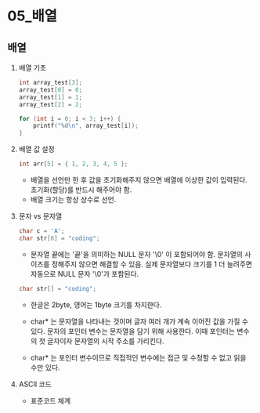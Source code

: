 05_배열
=============

배열
-------------
1. 배열 기초

    ```C
	int array_test[3];
	array_test[0] = 0;
	array_test[1] = 1;
	array_test[2] = 2;

	for (int i = 0; i < 3; i++) {
		printf("%d\n", array_test[i]);
	}
    ```
2. 배열 값 설정

    ```C
	int arr[5] = { 1, 2, 3, 4, 5 };
    ```

    * 배열을 선언만 한 후 값을 초기화해주지 않으면 배열에 이상한 값이 입력된다. 초기화(할당)를 반드시 해주어야 함.
    * 배열 크기는 항상 상수로 선언.

3. 문자 vs 문자열
    ```C
	char c = 'A';
	char str[6] = "coding";
    ```

    * 문자열 끝에는 '끝'을 의미하는 NULL 문자 '\0' 이 포함되어야 함. 문자열의 사이즈를 정해주지 않으면 해결할 수 있음. 실제 문자열보다 크기를 1 더 늘려주면 자동으로 NULL 문자 '\0'가 포함된다.

    ```C
    char str[] = "coding";
    ```

    * 한글은 2byte, 영어는 1byte 크기를 차지한다.

    * char* 는 문자열을 나타내는 것이며 글자 여러 개가 계속 이어진 값을 가질 수 있다. 문자의 포인터 변수는 문자열을 담기 위해 사용한다. 이때 포인터는 변수의 첫 글자이자 문자열의 시작 주소를 가리킨다.
    * char* 는 포인터 변수이므로 직접적인 변수에는 접근 및 수정할 수 없고 읽을 수만 있다.

4. ASCII 코드
    * 표준코드 체계

    
